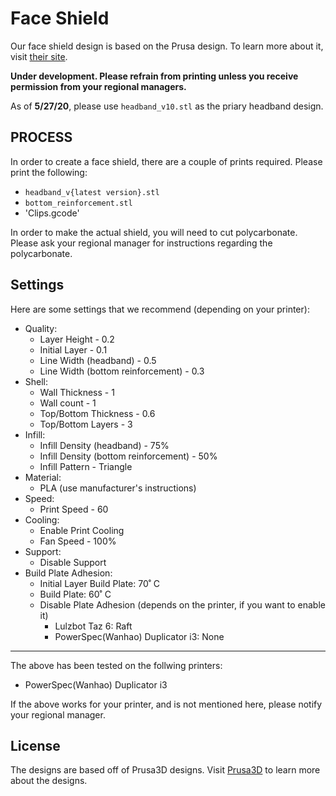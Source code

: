 # Face Shield

Our face shield design is based on the Prusa design. To learn more about it, visit [their site](https://www.prusaprinters.org/prints/27950-prusa-face-shield-us-version).

**Under development. Please refrain from printing unless you receive permission from your regional managers.**

As of **5/27/20**, please use `headband_v10.stl` as the priary headband design.

## PROCESS
In order to create a face shield, there are a couple of prints required. Please print the following:

* `headband_v{latest version}.stl`
* `bottom_reinforcement.stl`
* 'Clips.gcode'


In order to make the actual shield, you will need to cut polycarbonate. Please ask your regional manager for instructions regarding the polycarbonate.

## Settings
Here are some settings that we recommend (depending on your printer):

* Quality:
	*    Layer Height - 0.2
	*    Initial Layer - 0.1
	*    Line Width (headband) - 0.5
	*    Line Width (bottom reinforcement) - 0.3
* Shell:
	*    Wall Thickness - 1
	*    Wall count - 1
	*    Top/Bottom Thickness - 0.6
	*    Top/Bottom Layers - 3
* Infill:
	*    Infill Density (headband) - 75%
	*    Infill Density (bottom reinforcement) - 50%
	*    Infill Pattern - Triangle
* Material:
	*    PLA (use manufacturer's instructions)
* Speed:
	*    Print Speed - 60
* Cooling:
	*    Enable Print Cooling
	*    Fan Speed - 100%
* Support:
	*    Disable Support
* Build Plate Adhesion:
	*	Initial Layer Build Plate: 70˚ C
	* 	Build Plate: 60˚ C
	*  Disable Plate Adhesion (depends on the printer, if you want to enable it)
		* Lulzbot Taz 6: Raft
		* PowerSpec(Wanhao) Duplicator i3: None

---
The above has been tested on the follwing printers:

* PowerSpec(Wanhao) Duplicator i3 

If the above works for your printer, and is not mentioned here, please notify your regional manager.

## License
The designs are based off of Prusa3D designs. Visit [Prusa3D](https://www.prusa3d.com/) to learn more about the designs. 
